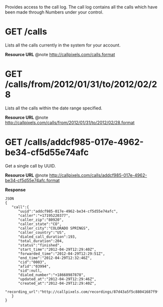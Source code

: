 Provides access to the call log. The call log contains all the calls which have been made through Numbers under your control.

# GET /calls

Lists all the calls currently in the system for your account.

**Resource URL**
@note http://callpixels.com/calls.format

# GET /calls/from/2012/01/31/to/2012/02/28

Lists all the calls within the date range specified.

**Resource URL**
@note http://callpixels.com/calls/from/2012/01/31/to/2012/02/28.format

# GET /calls/addcf985-017e-4962-be34-cf5d55e74afc

Get a single call by UUID.

**Resource URL**
@note http://callpixels.com/calls/addcf985-017e-4962-be34-cf5d55e74afc.format

**Response**

~~~~
JSON
{
   "call":{
      "uuid":"addcf985-017e-4962-be34-cf5d55e74afc",
      "caller":"+17195220377",
      "caller_zip":"80920",
      "caller_state":"CO",
      "caller_city":"COLORADO SPRINGS",
      "caller_country":"US",
      "dialed_call_duration":193,
      "total_duration":204,
      "status":"finished",
      "start_time":"2012-04-29T12:29:40Z",
      "forwarded_time":"2012-04-29T12:29:51Z",
      "end_time":"2012-04-29T12:32:46Z",
      "cid":"0003",
      "afid":"03994",
      "sid":null,
      "dialed_number":"+18668987878",
      "updated_at":"2012-04-29T12:29:46Z",
      "created_at":"2012-04-29T12:29:40Z",
      "recording_url":"http://callpixels.com/recordings/87d43a5f5c88041687f9fd1bb6a58d6f/call_17192096019_1342303189.mp3"
   }
}
~~~~